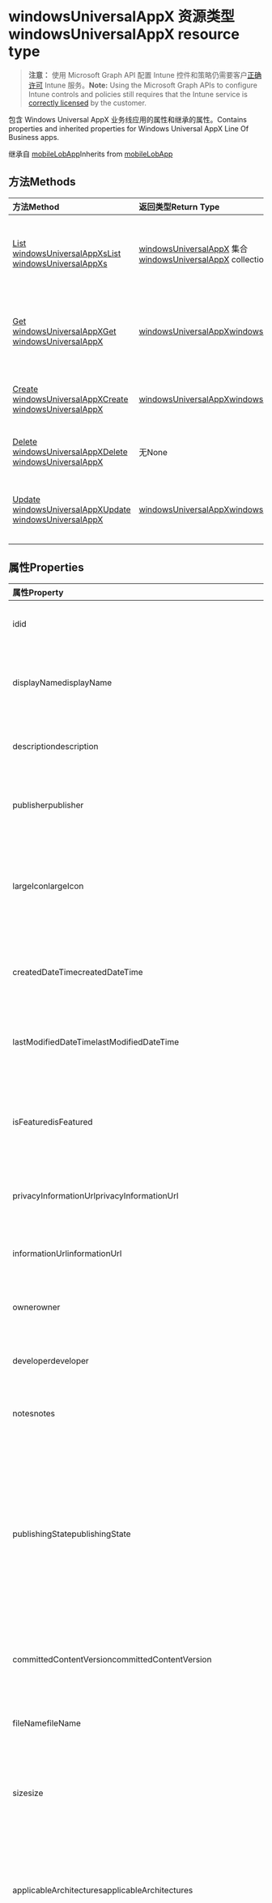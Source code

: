 # <a name="windowsuniversalappx-resource-type"></a><span data-ttu-id="fafb2-101">windowsUniversalAppX 资源类型</span><span class="sxs-lookup"><span data-stu-id="fafb2-101">windowsUniversalAppX resource type</span></span>

> <span data-ttu-id="fafb2-102">**注意：** 使用 Microsoft Graph API 配置 Intune 控件和策略仍需要客户[正确许可](https://go.microsoft.com/fwlink/?linkid=839381) Intune 服务。</span><span class="sxs-lookup"><span data-stu-id="fafb2-102">**Note:** Using the Microsoft Graph APIs to configure Intune controls and policies still requires that the Intune service is [correctly licensed](https://go.microsoft.com/fwlink/?linkid=839381) by the customer.</span></span>

<span data-ttu-id="fafb2-103">包含 Windows Universal AppX 业务线应用的属性和继承的属性。</span><span class="sxs-lookup"><span data-stu-id="fafb2-103">Contains properties and inherited properties for Windows Universal AppX Line Of Business apps.</span></span>

<span data-ttu-id="fafb2-104">继承自 [mobileLobApp](../resources/intune_apps_mobilelobapp.md)</span><span class="sxs-lookup"><span data-stu-id="fafb2-104">Inherits from [mobileLobApp](../resources/intune_apps_mobilelobapp.md)</span></span>

## <a name="methods"></a><span data-ttu-id="fafb2-105">方法</span><span class="sxs-lookup"><span data-stu-id="fafb2-105">Methods</span></span>
|<span data-ttu-id="fafb2-106">方法</span><span class="sxs-lookup"><span data-stu-id="fafb2-106">Method</span></span>|<span data-ttu-id="fafb2-107">返回类型</span><span class="sxs-lookup"><span data-stu-id="fafb2-107">Return Type</span></span>|<span data-ttu-id="fafb2-108">说明</span><span class="sxs-lookup"><span data-stu-id="fafb2-108">Description</span></span>|
|:---|:---|:---|
|[<span data-ttu-id="fafb2-109">List windowsUniversalAppXs</span><span class="sxs-lookup"><span data-stu-id="fafb2-109">List windowsUniversalAppXs</span></span>](../api/intune_apps_windowsuniversalappx_list.md)|<span data-ttu-id="fafb2-110">[windowsUniversalAppX](../resources/intune_apps_windowsuniversalappx.md) 集合</span><span class="sxs-lookup"><span data-stu-id="fafb2-110">[windowsUniversalAppX](../resources/intune_apps_windowsuniversalappx.md) collection</span></span>|<span data-ttu-id="fafb2-111">列出 [windowsUniversalAppX](../resources/intune_apps_windowsuniversalappx.md) 对象的属性和关系。</span><span class="sxs-lookup"><span data-stu-id="fafb2-111">List properties and relationships of the [windowsUniversalAppX](../resources/intune_apps_windowsuniversalappx.md) objects.</span></span>|
|[<span data-ttu-id="fafb2-112">Get windowsUniversalAppX</span><span class="sxs-lookup"><span data-stu-id="fafb2-112">Get windowsUniversalAppX</span></span>](../api/intune_apps_windowsuniversalappx_get.md)|[<span data-ttu-id="fafb2-113">windowsUniversalAppX</span><span class="sxs-lookup"><span data-stu-id="fafb2-113">windowsUniversalAppX</span></span>](../resources/intune_apps_windowsuniversalappx.md)|<span data-ttu-id="fafb2-114">读取 [windowsUniversalAppX](../resources/intune_apps_windowsuniversalappx.md) 对象的属性和关系。</span><span class="sxs-lookup"><span data-stu-id="fafb2-114">Read properties and relationships of the [windowsUniversalAppX](../resources/intune_apps_windowsuniversalappx.md) object.</span></span>|
|[<span data-ttu-id="fafb2-115">Create windowsUniversalAppX</span><span class="sxs-lookup"><span data-stu-id="fafb2-115">Create windowsUniversalAppX</span></span>](../api/intune_apps_windowsuniversalappx_create.md)|[<span data-ttu-id="fafb2-116">windowsUniversalAppX</span><span class="sxs-lookup"><span data-stu-id="fafb2-116">windowsUniversalAppX</span></span>](../resources/intune_apps_windowsuniversalappx.md)|<span data-ttu-id="fafb2-117">创建新的 [windowsUniversalAppX](../resources/intune_apps_windowsuniversalappx.md) 对象。</span><span class="sxs-lookup"><span data-stu-id="fafb2-117">Create a new [windowsUniversalAppX](../resources/intune_apps_windowsuniversalappx.md) object.</span></span>|
|[<span data-ttu-id="fafb2-118">Delete windowsUniversalAppX</span><span class="sxs-lookup"><span data-stu-id="fafb2-118">Delete windowsUniversalAppX</span></span>](../api/intune_apps_windowsuniversalappx_delete.md)|<span data-ttu-id="fafb2-119">无</span><span class="sxs-lookup"><span data-stu-id="fafb2-119">None</span></span>|<span data-ttu-id="fafb2-120">删除 [windowsUniversalAppX](../resources/intune_apps_windowsuniversalappx.md)。</span><span class="sxs-lookup"><span data-stu-id="fafb2-120">Deletes a [windowsUniversalAppX](../resources/intune_apps_windowsuniversalappx.md).</span></span>|
|[<span data-ttu-id="fafb2-121">Update windowsUniversalAppX</span><span class="sxs-lookup"><span data-stu-id="fafb2-121">Update windowsUniversalAppX</span></span>](../api/intune_apps_windowsuniversalappx_update.md)|[<span data-ttu-id="fafb2-122">windowsUniversalAppX</span><span class="sxs-lookup"><span data-stu-id="fafb2-122">windowsUniversalAppX</span></span>](../resources/intune_apps_windowsuniversalappx.md)|<span data-ttu-id="fafb2-123">更新 [windowsUniversalAppX](../resources/intune_apps_windowsuniversalappx.md) 对象的属性。</span><span class="sxs-lookup"><span data-stu-id="fafb2-123">Update the properties of a [windowsUniversalAppX](../resources/intune_apps_windowsuniversalappx.md) object.</span></span>|

## <a name="properties"></a><span data-ttu-id="fafb2-124">属性</span><span class="sxs-lookup"><span data-stu-id="fafb2-124">Properties</span></span>
|<span data-ttu-id="fafb2-125">属性</span><span class="sxs-lookup"><span data-stu-id="fafb2-125">Property</span></span>|<span data-ttu-id="fafb2-126">类型</span><span class="sxs-lookup"><span data-stu-id="fafb2-126">Type</span></span>|<span data-ttu-id="fafb2-127">说明</span><span class="sxs-lookup"><span data-stu-id="fafb2-127">Description</span></span>|
|:---|:---|:---|
|<span data-ttu-id="fafb2-128">id</span><span class="sxs-lookup"><span data-stu-id="fafb2-128">id</span></span>|<span data-ttu-id="fafb2-129">字符串</span><span class="sxs-lookup"><span data-stu-id="fafb2-129">String</span></span>|<span data-ttu-id="fafb2-130">实体的键。</span><span class="sxs-lookup"><span data-stu-id="fafb2-130">Key of the entity.</span></span> <span data-ttu-id="fafb2-131">继承自 [mobileApp](../resources/intune_apps_mobileapp.md)</span><span class="sxs-lookup"><span data-stu-id="fafb2-131">Inherited from [mobileApp](../resources/intune_apps_mobileapp.md)</span></span>|
|<span data-ttu-id="fafb2-132">displayName</span><span class="sxs-lookup"><span data-stu-id="fafb2-132">displayName</span></span>|<span data-ttu-id="fafb2-133">字符串</span><span class="sxs-lookup"><span data-stu-id="fafb2-133">String</span></span>|<span data-ttu-id="fafb2-134">管理员提供或导入的应用标题。</span><span class="sxs-lookup"><span data-stu-id="fafb2-134">The admin provided or imported title of the app.</span></span> <span data-ttu-id="fafb2-135">继承自 [mobileApp](../resources/intune_apps_mobileapp.md)</span><span class="sxs-lookup"><span data-stu-id="fafb2-135">Inherited from [mobileApp](../resources/intune_apps_mobileapp.md)</span></span>|
|<span data-ttu-id="fafb2-136">description</span><span class="sxs-lookup"><span data-stu-id="fafb2-136">description</span></span>|<span data-ttu-id="fafb2-137">字符串</span><span class="sxs-lookup"><span data-stu-id="fafb2-137">String</span></span>|<span data-ttu-id="fafb2-138">应用的说明。</span><span class="sxs-lookup"><span data-stu-id="fafb2-138">The description of the app.</span></span> <span data-ttu-id="fafb2-139">继承自 [mobileApp](../resources/intune_apps_mobileapp.md)</span><span class="sxs-lookup"><span data-stu-id="fafb2-139">Inherited from [mobileApp](../resources/intune_apps_mobileapp.md)</span></span>|
|<span data-ttu-id="fafb2-140">publisher</span><span class="sxs-lookup"><span data-stu-id="fafb2-140">publisher</span></span>|<span data-ttu-id="fafb2-141">字符串</span><span class="sxs-lookup"><span data-stu-id="fafb2-141">String</span></span>|<span data-ttu-id="fafb2-142">应用的发布者。</span><span class="sxs-lookup"><span data-stu-id="fafb2-142">The publisher of the app.</span></span> <span data-ttu-id="fafb2-143">继承自 [mobileApp](../resources/intune_apps_mobileapp.md)</span><span class="sxs-lookup"><span data-stu-id="fafb2-143">Inherited from [mobileApp](../resources/intune_apps_mobileapp.md)</span></span>|
|<span data-ttu-id="fafb2-144">largeIcon</span><span class="sxs-lookup"><span data-stu-id="fafb2-144">largeIcon</span></span>|[<span data-ttu-id="fafb2-145">mimeContent</span><span class="sxs-lookup"><span data-stu-id="fafb2-145">mimeContent</span></span>](../resources/intune_shared_mimecontent.md)|<span data-ttu-id="fafb2-146">要显示在应用详细信息中并用于图标上传的大图标。</span><span class="sxs-lookup"><span data-stu-id="fafb2-146">The large icon, to be displayed in the app details and used for upload of the icon.</span></span> <span data-ttu-id="fafb2-147">继承自 [mobileApp](../resources/intune_apps_mobileapp.md)</span><span class="sxs-lookup"><span data-stu-id="fafb2-147">Inherited from [mobileApp](../resources/intune_apps_mobileapp.md)</span></span>|
|<span data-ttu-id="fafb2-148">createdDateTime</span><span class="sxs-lookup"><span data-stu-id="fafb2-148">createdDateTime</span></span>|<span data-ttu-id="fafb2-149">DateTimeOffset</span><span class="sxs-lookup"><span data-stu-id="fafb2-149">DateTimeOffset</span></span>|<span data-ttu-id="fafb2-150">创建应用的日期和时间。</span><span class="sxs-lookup"><span data-stu-id="fafb2-150">The date and time the app was created.</span></span> <span data-ttu-id="fafb2-151">继承自 [mobileApp](../resources/intune_apps_mobileapp.md)</span><span class="sxs-lookup"><span data-stu-id="fafb2-151">Inherited from [mobileApp](../resources/intune_apps_mobileapp.md)</span></span>|
|<span data-ttu-id="fafb2-152">lastModifiedDateTime</span><span class="sxs-lookup"><span data-stu-id="fafb2-152">lastModifiedDateTime</span></span>|<span data-ttu-id="fafb2-153">DateTimeOffset</span><span class="sxs-lookup"><span data-stu-id="fafb2-153">DateTimeOffset</span></span>|<span data-ttu-id="fafb2-154">上次修改应用的日期和时间。</span><span class="sxs-lookup"><span data-stu-id="fafb2-154">The date and time the app was last modified.</span></span> <span data-ttu-id="fafb2-155">继承自 [mobileApp](../resources/intune_apps_mobileapp.md)</span><span class="sxs-lookup"><span data-stu-id="fafb2-155">Inherited from [mobileApp](../resources/intune_apps_mobileapp.md)</span></span>|
|<span data-ttu-id="fafb2-156">isFeatured</span><span class="sxs-lookup"><span data-stu-id="fafb2-156">isFeatured</span></span>|<span data-ttu-id="fafb2-157">布尔</span><span class="sxs-lookup"><span data-stu-id="fafb2-157">Boolean</span></span>|<span data-ttu-id="fafb2-158">指示应用是否被管理员标记为特色的值。继承自 [mobileApp](../resources/intune_apps_mobileapp.md)</span><span class="sxs-lookup"><span data-stu-id="fafb2-158">The value indicating whether the app is marked as featured by the admin. Inherited from [mobileApp](../resources/intune_apps_mobileapp.md)</span></span>|
|<span data-ttu-id="fafb2-159">privacyInformationUrl</span><span class="sxs-lookup"><span data-stu-id="fafb2-159">privacyInformationUrl</span></span>|<span data-ttu-id="fafb2-160">字符串</span><span class="sxs-lookup"><span data-stu-id="fafb2-160">String</span></span>|<span data-ttu-id="fafb2-161">隐私声明 Url。</span><span class="sxs-lookup"><span data-stu-id="fafb2-161">The privacy statement Url.</span></span> <span data-ttu-id="fafb2-162">继承自 [mobileApp](../resources/intune_apps_mobileapp.md)</span><span class="sxs-lookup"><span data-stu-id="fafb2-162">Inherited from [mobileApp](../resources/intune_apps_mobileapp.md)</span></span>|
|<span data-ttu-id="fafb2-163">informationUrl</span><span class="sxs-lookup"><span data-stu-id="fafb2-163">informationUrl</span></span>|<span data-ttu-id="fafb2-164">字符串</span><span class="sxs-lookup"><span data-stu-id="fafb2-164">String</span></span>|<span data-ttu-id="fafb2-165">详细信息 Url。</span><span class="sxs-lookup"><span data-stu-id="fafb2-165">The more information Url.</span></span> <span data-ttu-id="fafb2-166">继承自 [mobileApp](../resources/intune_apps_mobileapp.md)</span><span class="sxs-lookup"><span data-stu-id="fafb2-166">Inherited from [mobileApp](../resources/intune_apps_mobileapp.md)</span></span>|
|<span data-ttu-id="fafb2-167">owner</span><span class="sxs-lookup"><span data-stu-id="fafb2-167">owner</span></span>|<span data-ttu-id="fafb2-168">字符串</span><span class="sxs-lookup"><span data-stu-id="fafb2-168">String</span></span>|<span data-ttu-id="fafb2-169">应用的所有者。</span><span class="sxs-lookup"><span data-stu-id="fafb2-169">The owner of the app.</span></span> <span data-ttu-id="fafb2-170">继承自 [mobileApp](../resources/intune_apps_mobileapp.md)</span><span class="sxs-lookup"><span data-stu-id="fafb2-170">Inherited from [mobileApp](../resources/intune_apps_mobileapp.md)</span></span>|
|<span data-ttu-id="fafb2-171">developer</span><span class="sxs-lookup"><span data-stu-id="fafb2-171">developer</span></span>|<span data-ttu-id="fafb2-172">字符串</span><span class="sxs-lookup"><span data-stu-id="fafb2-172">String</span></span>|<span data-ttu-id="fafb2-173">应用的开发者。</span><span class="sxs-lookup"><span data-stu-id="fafb2-173">The developer of the app.</span></span> <span data-ttu-id="fafb2-174">继承自 [mobileApp](../resources/intune_apps_mobileapp.md)</span><span class="sxs-lookup"><span data-stu-id="fafb2-174">Inherited from [mobileApp](../resources/intune_apps_mobileapp.md)</span></span>|
|<span data-ttu-id="fafb2-175">notes</span><span class="sxs-lookup"><span data-stu-id="fafb2-175">notes</span></span>|<span data-ttu-id="fafb2-176">字符串</span><span class="sxs-lookup"><span data-stu-id="fafb2-176">String</span></span>|<span data-ttu-id="fafb2-177">应用的备注。</span><span class="sxs-lookup"><span data-stu-id="fafb2-177">Notes for the app.</span></span> <span data-ttu-id="fafb2-178">继承自 [mobileApp](../resources/intune_apps_mobileapp.md)</span><span class="sxs-lookup"><span data-stu-id="fafb2-178">Inherited from [mobileApp](../resources/intune_apps_mobileapp.md)</span></span>|
|<span data-ttu-id="fafb2-179">publishingState</span><span class="sxs-lookup"><span data-stu-id="fafb2-179">publishingState</span></span>|[<span data-ttu-id="fafb2-180">mobileAppPublishingState</span><span class="sxs-lookup"><span data-stu-id="fafb2-180">mobileAppPublishingState</span></span>](../resources/intune_apps_mobileapppublishingstate.md)|<span data-ttu-id="fafb2-181">应用的发布状态。</span><span class="sxs-lookup"><span data-stu-id="fafb2-181">The publishing state for the app.</span></span> <span data-ttu-id="fafb2-182">除非应用已发布，否则无法分配应用。</span><span class="sxs-lookup"><span data-stu-id="fafb2-182">The app cannot be assigned unless the app is published.</span></span> <span data-ttu-id="fafb2-183">继承自 [mobileApp](../resources/intune_apps_mobileapp.md)。</span><span class="sxs-lookup"><span data-stu-id="fafb2-183">Inherited from [mobileApp](../resources/intune_apps_mobileapp.md)</span></span> <span data-ttu-id="fafb2-184">可取值为：`notPublished`、`processing`、`published`。</span><span class="sxs-lookup"><span data-stu-id="fafb2-184">The possible values are `notPublished`, `processing`, `published`, , , , , , , , , or .</span></span>|
|<span data-ttu-id="fafb2-185">committedContentVersion</span><span class="sxs-lookup"><span data-stu-id="fafb2-185">committedContentVersion</span></span>|<span data-ttu-id="fafb2-186">字符串</span><span class="sxs-lookup"><span data-stu-id="fafb2-186">String</span></span>|<span data-ttu-id="fafb2-187">内部提交的内容版本。</span><span class="sxs-lookup"><span data-stu-id="fafb2-187">The internal committed content version.</span></span> <span data-ttu-id="fafb2-188">继承自 [mobileLobApp](../resources/intune_apps_mobilelobapp.md)</span><span class="sxs-lookup"><span data-stu-id="fafb2-188">Inherited from [mobileLobApp](../resources/intune_apps_mobilelobapp.md)</span></span>|
|<span data-ttu-id="fafb2-189">fileName</span><span class="sxs-lookup"><span data-stu-id="fafb2-189">fileName</span></span>|<span data-ttu-id="fafb2-190">字符串</span><span class="sxs-lookup"><span data-stu-id="fafb2-190">String</span></span>|<span data-ttu-id="fafb2-191">主 Lob 应用程序文件的名称。</span><span class="sxs-lookup"><span data-stu-id="fafb2-191">The name of the main Lob application file.</span></span> <span data-ttu-id="fafb2-192">继承自 [mobileLobApp](../resources/intune_apps_mobilelobapp.md)</span><span class="sxs-lookup"><span data-stu-id="fafb2-192">Inherited from [mobileLobApp](../resources/intune_apps_mobilelobapp.md)</span></span>|
|<span data-ttu-id="fafb2-193">size</span><span class="sxs-lookup"><span data-stu-id="fafb2-193">size</span></span>|<span data-ttu-id="fafb2-194">Int64</span><span class="sxs-lookup"><span data-stu-id="fafb2-194">Int64</span></span>|<span data-ttu-id="fafb2-195">总大小，包括所有已上传文件。</span><span class="sxs-lookup"><span data-stu-id="fafb2-195">The total size, including all uploaded files.</span></span> <span data-ttu-id="fafb2-196">继承自 [mobileLobApp](../resources/intune_apps_mobilelobapp.md)</span><span class="sxs-lookup"><span data-stu-id="fafb2-196">Inherited from [mobileLobApp](../resources/intune_apps_mobilelobapp.md)</span></span>|
|<span data-ttu-id="fafb2-197">applicableArchitectures</span><span class="sxs-lookup"><span data-stu-id="fafb2-197">applicableArchitectures</span></span>|[<span data-ttu-id="fafb2-198">windowsArchitecture</span><span class="sxs-lookup"><span data-stu-id="fafb2-198">windowsArchitecture</span></span>](../resources/intune_apps_windowsarchitecture.md)|<span data-ttu-id="fafb2-199">可运行此应用的 Windows 体系结构。</span><span class="sxs-lookup"><span data-stu-id="fafb2-199">The Windows architecture(s) for which this app can run on.</span></span> <span data-ttu-id="fafb2-200">可取值为：`none`、`x86`、`x64`、`arm`、`neutral`。</span><span class="sxs-lookup"><span data-stu-id="fafb2-200">The possible values are `none`, `x86`, `x64`, `arm`, `neutral`, , , , , , , or .</span></span>|
|<span data-ttu-id="fafb2-201">applicableDeviceTypes</span><span class="sxs-lookup"><span data-stu-id="fafb2-201">applicableDeviceTypes</span></span>|[<span data-ttu-id="fafb2-202">windowsDeviceType</span><span class="sxs-lookup"><span data-stu-id="fafb2-202">windowsDeviceType</span></span>](../resources/intune_apps_windowsdevicetype.md)|<span data-ttu-id="fafb2-203">可运行此应用的 Windows 设备类型。</span><span class="sxs-lookup"><span data-stu-id="fafb2-203">The Windows device type(s) for which this app can run on.</span></span> <span data-ttu-id="fafb2-204">可取值为：`none`、`desktop`、`mobile`、`holographic`、`team`。</span><span class="sxs-lookup"><span data-stu-id="fafb2-204">The possible values are `none`, `desktop`, `mobile`, `holographic`, `team`, , , , , , , or .</span></span>|
|<span data-ttu-id="fafb2-205">identityName</span><span class="sxs-lookup"><span data-stu-id="fafb2-205">identityName</span></span>|<span data-ttu-id="fafb2-206">字符串</span><span class="sxs-lookup"><span data-stu-id="fafb2-206">String</span></span>|<span data-ttu-id="fafb2-207">标识名称。</span><span class="sxs-lookup"><span data-stu-id="fafb2-207">The Identity Name.</span></span>|
|<span data-ttu-id="fafb2-208">identityPublisherHash</span><span class="sxs-lookup"><span data-stu-id="fafb2-208">identityPublisherHash</span></span>|<span data-ttu-id="fafb2-209">字符串</span><span class="sxs-lookup"><span data-stu-id="fafb2-209">String</span></span>|<span data-ttu-id="fafb2-210">标识发布者哈希。</span><span class="sxs-lookup"><span data-stu-id="fafb2-210">The Identity Publisher Hash.</span></span>|
|<span data-ttu-id="fafb2-211">identityResourceIdentifier</span><span class="sxs-lookup"><span data-stu-id="fafb2-211">identityResourceIdentifier</span></span>|<span data-ttu-id="fafb2-212">字符串</span><span class="sxs-lookup"><span data-stu-id="fafb2-212">String</span></span>|<span data-ttu-id="fafb2-213">标识资源标识符。</span><span class="sxs-lookup"><span data-stu-id="fafb2-213">The Identity Resource Identifier.</span></span>|
|<span data-ttu-id="fafb2-214">isBundle</span><span class="sxs-lookup"><span data-stu-id="fafb2-214">isBundle</span></span>|<span data-ttu-id="fafb2-215">布尔</span><span class="sxs-lookup"><span data-stu-id="fafb2-215">Boolean</span></span>|<span data-ttu-id="fafb2-216">应用是否为捆绑包。</span><span class="sxs-lookup"><span data-stu-id="fafb2-216">Whether or not the app is a bundle.</span></span>|
|<span data-ttu-id="fafb2-217">minimumSupportedOperatingSystem</span><span class="sxs-lookup"><span data-stu-id="fafb2-217">minimumSupportedOperatingSystem</span></span>|[<span data-ttu-id="fafb2-218">windowsMinimumOperatingSystem</span><span class="sxs-lookup"><span data-stu-id="fafb2-218">windowsMinimumOperatingSystem</span></span>](../resources/intune_apps_windowsminimumoperatingsystem.md)|<span data-ttu-id="fafb2-219">最低适用操作系统的值。</span><span class="sxs-lookup"><span data-stu-id="fafb2-219">The value for the minimum applicable operating system.</span></span>|
|<span data-ttu-id="fafb2-220">identityVersion</span><span class="sxs-lookup"><span data-stu-id="fafb2-220">identityVersion</span></span>|<span data-ttu-id="fafb2-221">字符串</span><span class="sxs-lookup"><span data-stu-id="fafb2-221">String</span></span>|<span data-ttu-id="fafb2-222">标识版本。</span><span class="sxs-lookup"><span data-stu-id="fafb2-222">The identity version.</span></span>|

## <a name="relationships"></a><span data-ttu-id="fafb2-223">关系</span><span class="sxs-lookup"><span data-stu-id="fafb2-223">Relationships</span></span>
|<span data-ttu-id="fafb2-224">关系</span><span class="sxs-lookup"><span data-stu-id="fafb2-224">Relationship</span></span>|<span data-ttu-id="fafb2-225">类型</span><span class="sxs-lookup"><span data-stu-id="fafb2-225">Type</span></span>|<span data-ttu-id="fafb2-226">说明</span><span class="sxs-lookup"><span data-stu-id="fafb2-226">Description</span></span>|
|:---|:---|:---|
|<span data-ttu-id="fafb2-227">categories</span><span class="sxs-lookup"><span data-stu-id="fafb2-227">categories</span></span>|<span data-ttu-id="fafb2-228">[mobileAppCategory](../resources/intune_apps_mobileappcategory.md) 集合</span><span class="sxs-lookup"><span data-stu-id="fafb2-228">[mobileAppCategory](../resources/intune_apps_mobileappcategory.md) collection</span></span>|<span data-ttu-id="fafb2-229">此应用的类别列表。</span><span class="sxs-lookup"><span data-stu-id="fafb2-229">The list of categories for this app.</span></span> <span data-ttu-id="fafb2-230">继承自 [mobileApp](../resources/intune_apps_mobileapp.md)</span><span class="sxs-lookup"><span data-stu-id="fafb2-230">Inherited from [mobileApp](../resources/intune_apps_mobileapp.md)</span></span>|
|<span data-ttu-id="fafb2-231">assignments</span><span class="sxs-lookup"><span data-stu-id="fafb2-231">assignments</span></span>|<span data-ttu-id="fafb2-232">[mobileAppAssignment](../resources/intune_apps_mobileappassignment.md) 集合</span><span class="sxs-lookup"><span data-stu-id="fafb2-232">[mobileAppAssignment](../resources/intune_apps_mobileappassignment.md) collection</span></span>|<span data-ttu-id="fafb2-233">此移动应用的组分配的列表。</span><span class="sxs-lookup"><span data-stu-id="fafb2-233">The list of group assignments for this mobile app.</span></span> <span data-ttu-id="fafb2-234">继承自 [mobileApp](../resources/intune_apps_mobileapp.md)</span><span class="sxs-lookup"><span data-stu-id="fafb2-234">Inherited from [mobileApp](../resources/intune_apps_mobileapp.md)</span></span>|
|<span data-ttu-id="fafb2-235">contentVersions</span><span class="sxs-lookup"><span data-stu-id="fafb2-235">contentVersions</span></span>|<span data-ttu-id="fafb2-236">[mobileAppContent](../resources/intune_apps_mobileappcontent.md) 集合</span><span class="sxs-lookup"><span data-stu-id="fafb2-236">[mobileAppContent](../resources/intune_apps_mobileappcontent.md) collection</span></span>|<span data-ttu-id="fafb2-237">此应用的内容版本列表。</span><span class="sxs-lookup"><span data-stu-id="fafb2-237">The list of content versions for this app.</span></span> <span data-ttu-id="fafb2-238">继承自 [mobileLobApp](../resources/intune_apps_mobilelobapp.md)</span><span class="sxs-lookup"><span data-stu-id="fafb2-238">Inherited from [mobileLobApp](../resources/intune_apps_mobilelobapp.md)</span></span>|

## <a name="json-representation"></a><span data-ttu-id="fafb2-239">JSON 表示形式</span><span class="sxs-lookup"><span data-stu-id="fafb2-239">JSON Representation</span></span>
<span data-ttu-id="fafb2-240">下面是资源的 JSON 表示形式。</span><span class="sxs-lookup"><span data-stu-id="fafb2-240">Here is a JSON representation of the resource.</span></span>
<!--{
  "blockType": "resource",
  "keyProperty": "id",
  "baseType": "microsoft.graph.mobileLobApp",
  "@odata.type": "microsoft.graph.windowsUniversalAppX"
}-->
``` json
{
  "@odata.type": "#microsoft.graph.windowsUniversalAppX",
  "id": "String (identifier)",
  "displayName": "String",
  "description": "String",
  "publisher": "String",
  "largeIcon": {
    "@odata.type": "microsoft.graph.mimeContent",
    "type": "String",
    "value": "binary"
  },
  "createdDateTime": "String (timestamp)",
  "lastModifiedDateTime": "String (timestamp)",
  "isFeatured": true,
  "privacyInformationUrl": "String",
  "informationUrl": "String",
  "owner": "String",
  "developer": "String",
  "notes": "String",
  "publishingState": "String",
  "committedContentVersion": "String",
  "fileName": "String",
  "size": 1024,
  "applicableArchitectures": "String",
  "applicableDeviceTypes": "String",
  "identityName": "String",
  "identityPublisherHash": "String",
  "identityResourceIdentifier": "String",
  "isBundle": true,
  "minimumSupportedOperatingSystem": {
    "@odata.type": "microsoft.graph.windowsMinimumOperatingSystem",
    "v8_0": true,
    "v8_1": true,
    "v10_0": true
  },
  "identityVersion": "String"
}
```



